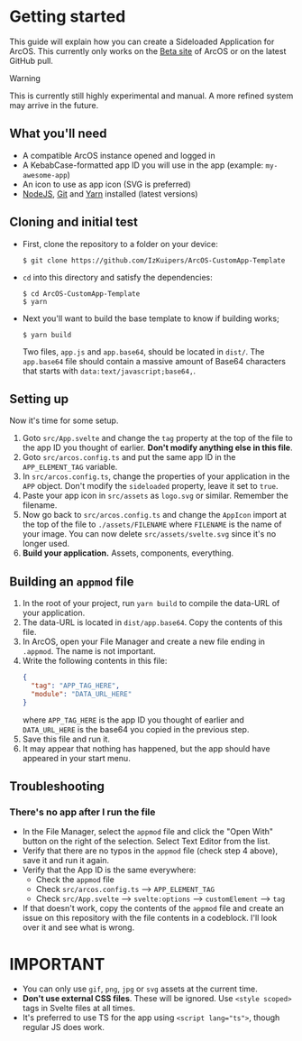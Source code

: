 # Getting started

This guide will explain how you can create a Sideloaded Application for ArcOS. This currently only works on the [Beta site](https://beta.izk-arcos.nl/) of ArcOS or on the latest GitHub pull.

> [!WARNING]
> This is currently still highly experimental and manual. A more refined system may arrive in the future.

## What you'll need

- A compatible ArcOS instance opened and logged in
- A KebabCase-formatted app ID you will use in the app (example: `my-awesome-app`)
- An icon to use as app icon (SVG is preferred)
- [NodeJS](https://nodejs.org), [Git](https://git-scm.com/) and [Yarn](https://yarnpkg.com/) installed (latest versions)

## Cloning and initial test

- First, clone the repository to a folder on your device:

  ```
  $ git clone https://github.com/IzKuipers/ArcOS-CustomApp-Template
  ```

- `cd` into this directory and satisfy the dependencies:

  ```
  $ cd ArcOS-CustomApp-Template
  $ yarn
  ```

- Next you'll want to build the base template to know if building works;

  ```
  $ yarn build
  ```

  Two files, `app.js` and `app.base64`, should be located in `dist/`. The `app.base64` file should contain a massive amount of Base64 characters that starts with `data:text/javascript;base64,`.

## Setting up

Now it's time for some setup.

1. Goto `src/App.svelte` and change the `tag` property at the top of the file to the app ID you thought of earlier. **Don't modify anything else in this file**.
2. Goto `src/arcos.config.ts` and put the same app ID in the `APP_ELEMENT_TAG` variable.
3. In `src/arcos.config.ts`, change the properties of your application in the `APP` object. Don't modify the `sideloaded` property, leave it set to `true`.
4. Paste your app icon in `src/assets` as `logo.svg` or similar. Remember the filename.
5. Now go back to `src/arcos.config.ts` and change the `AppIcon` import at the top of the file to `./assets/FILENAME` where `FILENAME` is the name of your image. You can now delete `src/assets/svelte.svg` since it's no longer used.
6. **Build your application.** Assets, components, everything.

## Building an `appmod` file

1. In the root of your project, run `yarn build` to compile the data-URL of your application.
2. The data-URL is located in `dist/app.base64`. Copy the contents of this file.
3. In ArcOS, open your File Manager and create a new file ending in `.appmod`. The name is not important.
4. Write the following contents in this file:
   ```json
   {
     "tag": "APP_TAG_HERE",
     "module": "DATA_URL_HERE"
   }
   ```
   where `APP_TAG_HERE` is the app ID you thought of earlier and `DATA_URL_HERE` is the base64 you copied in the previous step.
5. Save this file and run it.
6. It may appear that nothing has happened, but the app should have appeared in your start menu.

## Troubleshooting

### There's no app after I run the file

- In the File Manager, select the `appmod` file and click the "Open With" button on the right of the selection. Select Text Editor from the list.
- Verify that there are no typos in the `appmod` file (check step 4 above), save it and run it again.
- Verify that the App ID is the same everywhere:
  - Check the `appmod` file
  - Check `src/arcos.config.ts` --> `APP_ELEMENT_TAG`
  - Check `src/App.svelte` --> `svelte:options` --> `customElement` --> `tag`
- If that doesn't work, copy the contents of the `appmod` file and create an issue on this repository with the file contents in a codeblock. I'll look over it and see what is wrong.

# IMPORTANT

- You can only use `gif`, `png`, `jpg` or `svg` assets at the current time.
- **Don't use external CSS files**. These will be ignored. Use `<style scoped>` tags in Svelte files at all times.
- It's preferred to use TS for the app using `<script lang="ts">`, though regular JS does work.
